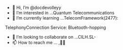 - 👋 Hi, I’m @docdevolleyy
- 👀 I’m interested in ...Quantum Telecommunications
- 🌱 I’m currently learning ...TelecomFramework(2477):

TelephonyConnection Service: Bluetooth-hopping
- 💞️ I’m looking to collaborate on ...CILH.SL-
- 📫 How to reach me ... ,📡🌐

<!---
docdevolleyy/docdevolleyy is a ✨ special ✨ repository because its `README.md` (this file) appears on your GitHub profile.
You can click the Preview link to take a look at your changes.
--->
